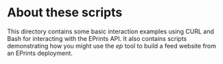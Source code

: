 
# About these scripts

This directory contains some basic interaction examples 
using CURL and Bash for interacting with the EPrints API.
It also contains scripts demonstrating how you might use
the _ep_ tool to build a feed website from an EPrints
deployment.


